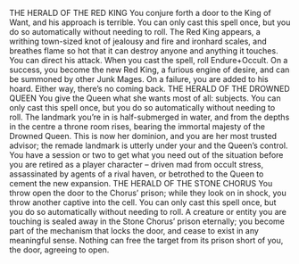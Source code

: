 THE HERALD OF THE RED KING
You conjure forth a door to the King of Want, and his
approach is terrible. You can only cast this spell
once, but you do so automatically without needing
to roll. The Red King appears, a writhing
town-sized knot of jealousy and fire and ironhard
scales, and breathes flame so hot that it can
destroy anyone and anything it touches. You can
direct his attack. When you cast the spell, roll
Endure+Occult. On a success, you become the
new Red King, a furious engine of desire, and can
be summoned by other Junk Mages. On a failure,
you are added to his hoard. Either way, there’s no
coming back.
THE HERALD OF THE DROWNED QUEEN
You give the Queen what she wants most of all: subjects.
You can only cast this spell once, but you do so
automatically without needing to roll. The landmark
you’re in is half-submerged in water, and
from the depths in the centre a throne room rises,
bearing the immortal majesty of the Drowned
Queen. This is now her dominion, and you are
her most trusted advisor; the remade landmark
is utterly under your and the Queen’s control. You
have a session or two to get what you need out of
the situation before you are retired as a player
character – driven mad from occult stress, assassinated
by agents of a rival haven, or betrothed to
the Queen to cement the new expansion.
THE HERALD OF THE STONE CHORUS
You throw open the door to the Chorus’ prison; while
they look on in shock, you throw another captive into the
cell. You can only cast this spell once, but you do
so automatically without needing to roll. A
creature or entity you are touching is sealed away
in the Stone Chorus’ prison eternally; you become
part of the mechanism that locks the door, and
cease to exist in any meaningful sense. Nothing
can free the target from its prison short of you,
the door, agreeing to open.